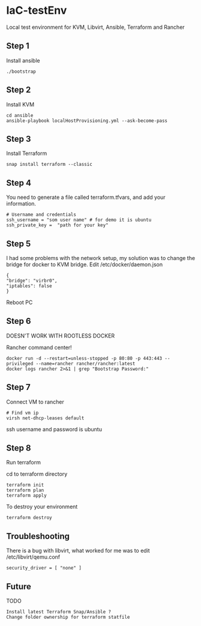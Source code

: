 # IaC-testEnv

Local test environment for KVM, Libvirt, Ansible, Terraform and Rancher

## Step 1

Install ansible

    ./bootstrap

## Step 2

Install KVM

    cd ansible
    ansible-playbook localHostProvisioning.yml --ask-become-pass

## Step 3 

Install Terraform

    snap install terraform --classic

## Step 4

You need to generate a file called terraform.tfvars, and add your information.

    # Username and credentials
    ssh_username = "som user name" # for demo it is ubuntu
    ssh_private_key =  "path for your key"

## Step 5

I had some problems with the network setup, my solution was to change the bridge for docker to KVM bridge.
Edit /etc/docker/daemon.json

    {
    "bridge": "virbr0",
    "iptables": false    
    }

Reboot PC

## Step 6

DOESN'T WORK WITH ROOTLESS DOCKER

Rancher command center!

    docker run -d --restart=unless-stopped -p 80:80 -p 443:443 --privileged --name=rancher rancher/rancher:latest
    docker logs rancher 2>&1 | grep "Bootstrap Password:"


## Step 7

Connect VM to rancher

    # Find vm ip
    virsh net-dhcp-leases default

ssh username and password is ubuntu

## Step 8

Run terraform 

cd to terraform directory

    terraform init
    terraform plan
    terraform apply

To destroy your environment

    terraform destroy

## Troubleshooting

There is a bug with libvirt, what worked for me was to edit /etc/libvirt/qemu.conf

    security_driver = [ "none" ]


## Future

TODO

    Install latest Terraform Snap/Ansible ?
    Change folder ownership for terraform statfile
